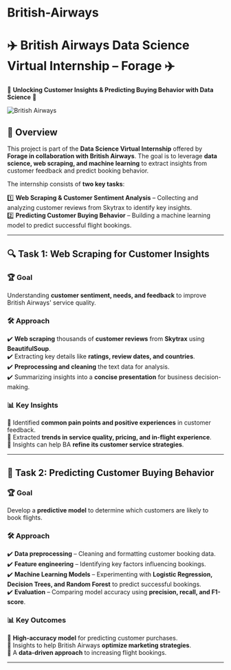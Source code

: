 # British-Airways 
# ✈️ British Airways Data Science Virtual Internship – Forage ✈️  

🚀 **Unlocking Customer Insights & Predicting Buying Behavior with Data Science** 🚀  

![British Airways](https://upload.wikimedia.org/wikipedia/en/thumb/6/6f/British_Airways_Logo.svg/2560px-British_Airways_Logo.svg.png)  

## 📌 Overview  
This project is part of the **Data Science Virtual Internship** offered by **Forage in collaboration with British Airways**. The goal is to leverage **data science, web scraping, and machine learning** to extract insights from customer feedback and predict booking behavior.  

The internship consists of **two key tasks**:  

1️⃣ **Web Scraping & Customer Sentiment Analysis** – Collecting and analyzing customer reviews from Skytrax to identify key insights.  
2️⃣ **Predicting Customer Buying Behavior** – Building a machine learning model to predict successful flight bookings.  

---  

## 🔍 **Task 1: Web Scraping for Customer Insights**  
### 🏆 Goal  
Understanding **customer sentiment, needs, and feedback** to improve British Airways' service quality.  

### 🛠️ Approach  
✔️ **Web scraping** thousands of **customer reviews** from **Skytrax** using **BeautifulSoup**.  
✔️ Extracting key details like **ratings, review dates, and countries**.  
✔️ **Preprocessing and cleaning** the text data for analysis.  
✔️ Summarizing insights into a **concise presentation** for business decision-making.  

### 📊 Key Insights  
🔹 Identified **common pain points and positive experiences** in customer feedback.  
🔹 Extracted **trends in service quality, pricing, and in-flight experience**.  
🔹 Insights can help BA **refine its customer service strategies**.  

---

## 🔮 **Task 2: Predicting Customer Buying Behavior**  
### 🏆 Goal  
Develop a **predictive model** to determine which customers are likely to book flights.  

### 🛠️ Approach  
✔️ **Data preprocessing** – Cleaning and formatting customer booking data.  
✔️ **Feature engineering** – Identifying key factors influencing bookings.  
✔️ **Machine Learning Models** – Experimenting with **Logistic Regression, Decision Trees, and Random Forest** to predict successful bookings.  
✔️ **Evaluation** – Comparing model accuracy using **precision, recall, and F1-score**.  

### 📊 Key Outcomes  
🔹 **High-accuracy model** for predicting customer purchases.  
🔹 Insights to help British Airways **optimize marketing strategies**.  
🔹 A **data-driven approach** to increasing flight bookings.  

---


